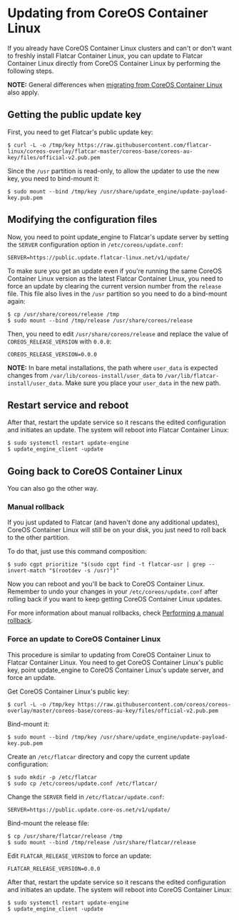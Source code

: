 # Updating from CoreOS Container Linux

If you already have CoreOS Container Linux clusters and can't or don't want to freshly install Flatcar Container Linux, you can update to Flatcar Container Linux directly from CoreOS Container Linux by performing the following steps.

**NOTE:** General differences when [migrating from CoreOS Container Linux](https://docs.flatcar-linux.org/os/migrate-from-container-linux/) also apply.

## Getting the public update key

First, you need to get Flatcar's public update key:

```
$ curl -L -o /tmp/key https://raw.githubusercontent.com/flatcar-linux/coreos-overlay/flatcar-master/coreos-base/coreos-au-key/files/official-v2.pub.pem
```

Since the `/usr` partition is read-only, to allow the updater to use the new key, you need to bind-mount it:

```
$ sudo mount --bind /tmp/key /usr/share/update_engine/update-payload-key.pub.pem
```

## Modifying the configuration files

Now, you need to point update_engine to Flatcar's update server by setting the `SERVER` configuration option in `/etc/coreos/update.conf`:

```
SERVER=https://public.update.flatcar-linux.net/v1/update/
```

To make sure you get an update even if you're running the same CoreOS Container Linux version as the latest Flatcar Container Linux, you need to force an update by clearing the current version number from the `release` file.
This file also lives in the `/usr` partition so you need to do a bind-mount again:

```
$ cp /usr/share/coreos/release /tmp
$ sudo mount --bind /tmp/release /usr/share/coreos/release
```

Then, you need to edit `/usr/share/coreos/release` and replace the value of `COREOS_RELEASE_VERSION` with `0.0.0`:

```
COREOS_RELEASE_VERSION=0.0.0
```

**NOTE:** In bare metal installations, the path where `user_data` is expected changes from `/var/lib/coreos-install/user_data` to `/var/lib/flatcar-install/user_data`. Make sure you place your `user_data` in the new path.

## Restart service and reboot

After that, restart the update service so it rescans the edited configuration and initiates an update.
The system will reboot into Flatcar Container Linux:

```
$ sudo systemctl restart update-engine
$ update_engine_client -update
```

## Going back to CoreOS Container Linux

You can also go the other way.

### Manual rollback

If you just updated to Flatcar (and haven't done any additional updates), CoreOS Container Linux will still be on your disk, you just need to roll back to the other partition.

To do that, just use this command composition:

```
$ sudo cgpt prioritize "$(sudo cgpt find -t flatcar-usr | grep --invert-match "$(rootdev -s /usr)")"
```

Now you can reboot and you'll be back to CoreOS Container Linux.
Remember to undo your changes in your `/etc/coreos/update.conf` after rolling back if you want to keep getting CoreOS Container Linux updates.

For more information about manual rollbacks, check [Performing a manual rollback](https://coreos.com/os/docs/latest/manual-rollbacks.html#performing-a-manual-rollback).

### Force an update to CoreOS Container Linux

This procedure is similar to updating from CoreOS Container Linux to Flatcar Container Linux.
You need to get CoreOS Container Linux's public key, point update_engine to CoreOS Container Linux's update server, and force an update.

Get CoreOS Container Linux's public key:

```
$ curl -L -o /tmp/key https://raw.githubusercontent.com/coreos/coreos-overlay/master/coreos-base/coreos-au-key/files/official-v2.pub.pem
```

Bind-mount it:

```
$ sudo mount --bind /tmp/key /usr/share/update_engine/update-payload-key.pub.pem
```

Create an `/etc/flatcar` directory and copy the current update configuration:

```
$ sudo mkdir -p /etc/flatcar
$ sudo cp /etc/coreos/update.conf /etc/flatcar/
```

Change the `SERVER` field in `/etc/flatcar/update.conf`:

```
SERVER=https://public.update.core-os.net/v1/update/
```

Bind-mount the release file:

```
$ cp /usr/share/flatcar/release /tmp
$ sudo mount --bind /tmp/release /usr/share/flatcar/release
```

Edit `FLATCAR_RELEASE_VERSION` to force an update:

```
FLATCAR_RELEASE_VERSION=0.0.0
```

After that, restart the update service so it rescans the edited configuration and initiates an update.
The system will reboot into CoreOS Container Linux:

```
$ sudo systemctl restart update-engine
$ update_engine_client -update
```
